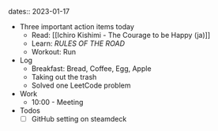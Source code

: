 dates:: 2023-01-17

- Three important action items today
	- Read: [[Ichiro Kishimi - The Courage to be Happy (ja)]]
	- Learn: *RULES OF THE ROAD*
	- Workout: Run
- Log
	- Breakfast:  Bread, Coffee, Egg, Apple
	- Taking out the trash
	- Solved one LeetCode problem
- Work
	- 10:00 - Meeting
- Todos
	- [ ] GitHub setting on steamdeck